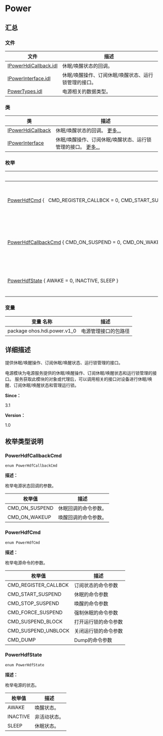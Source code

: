 # Power


## **汇总**


### 文件

  | 文件 | 描述 | 
| -------- | -------- |
| [IPowerHdiCallback.idl](_i_power_hdi_callback_8idl.md) | 休眠/唤醒状态的回调。 | 
| [IPowerInterface.idl](_i_power_interface_8idl.md) | 休眠/唤醒操作、订阅休眠/唤醒状态、运行锁管理的接口。 | 
| [PowerTypes.idl](_power_types_8idl.md) | 电源相关的数据类型。 | 


### 类

  | 类 | 描述 | 
| -------- | -------- |
| [IPowerHdiCallback](interface_i_power_hdi_callback.md) | 休眠/唤醒状态的回调。&nbsp;[更多...](interface_i_power_hdi_callback.md) | 
| [IPowerInterface](interface_i_power_interface.md) | 休眠/唤醒操作、订阅休眠/唤醒状态、运行锁管理的接口。&nbsp;[更多...](interface_i_power_interface.md) | 


### 枚举

  | 枚举名称 | 描述 | 
| -------- | -------- |
| [PowerHdfCmd](#powerhdfcmd)&nbsp;{&nbsp;&nbsp;&nbsp;CMD_REGISTER_CALLBCK&nbsp;=&nbsp;0,&nbsp;CMD_START_SUSPEND,&nbsp;CMD_STOP_SUSPEND,&nbsp;CMD_FORCE_SUSPEND,&nbsp;&nbsp;&nbsp;CMD_SUSPEND_BLOCK,&nbsp;CMD_SUSPEND_UNBLOCK,&nbsp;CMD_DUMP&nbsp;} | 枚举电源命令的参数。&nbsp;[更多...](#powerhdfcmd) | 
| [PowerHdfCallbackCmd](#powerhdfcallbackcmd)&nbsp;{&nbsp;CMD_ON_SUSPEND&nbsp;=&nbsp;0,&nbsp;CMD_ON_WAKEUP&nbsp;} | 枚举电源状态回调的参数。&nbsp;[更多...](#powerhdfcallbackcmd) | 
| [PowerHdfState](#powerhdfstate)&nbsp;{&nbsp;AWAKE&nbsp;=&nbsp;0,&nbsp;INACTIVE,&nbsp;SLEEP&nbsp;} | 枚举电源的状态。&nbsp;[更多...](#powerhdfstate) | 


### 变量

  | 变量&nbsp;名称 | 描述 | 
| -------- | -------- |
| package&nbsp;ohos.hdi.power.v1_0 | 电源管理接口的包路径 | 


## **详细描述**

提供休眠/唤醒操作、订阅休眠/唤醒状态、运行锁管理的接口。

电源模块为电源服务提供的休眠/唤醒操作、订阅休眠/唤醒状态和运行锁管理的接口。 服务获取此模块的对象或代理后，可以调用相关的接口对设备进行休眠/唤醒、订阅休眠/唤醒状态和管理运行锁。

**Since：**

3.1

**Version：**

1.0


## **枚举类型说明**


### PowerHdfCallbackCmd

  
```
enum PowerHdfCallbackCmd
```

**描述：**

枚举电源状态回调的参数。

  | 枚举值 | 描述 | 
| -------- | -------- |
| CMD_ON_SUSPEND | 休眠回调的命令参数。 | 
| CMD_ON_WAKEUP | 唤醒回调的命令参数。 | 


### PowerHdfCmd

  
```
enum PowerHdfCmd
```

**描述：**

枚举电源命令的参数。

  | 枚举值 | 描述 | 
| -------- | -------- |
| CMD_REGISTER_CALLBCK | 订阅状态的命令参数 | 
| CMD_START_SUSPEND | 休眠的命令参数 | 
| CMD_STOP_SUSPEND | 唤醒的命令参数 | 
| CMD_FORCE_SUSPEND | 强制休眠的命令参数 | 
| CMD_SUSPEND_BLOCK | 打开运行锁的命令参数 | 
| CMD_SUSPEND_UNBLOCK | 关闭运行锁的命令参数 | 
| CMD_DUMP | Dump的命令参数 | 


### PowerHdfState

  
```
enum PowerHdfState
```

**描述：**

枚举电源的状态。

  | 枚举值 | 描述 | 
| -------- | -------- |
| AWAKE | 唤醒状态。 | 
| INACTIVE | 非活动状态。 | 
| SLEEP | 休眠状态。 | 
